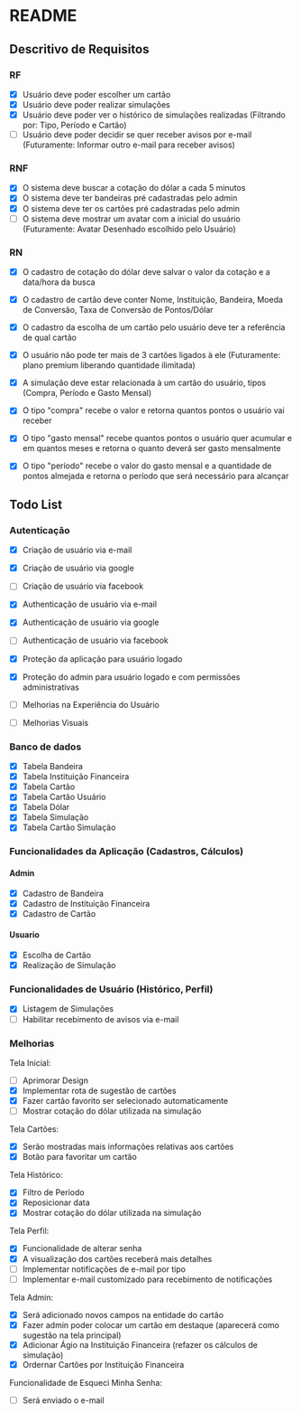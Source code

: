 # README

## Descritivo de Requisitos

### RF

- [x] Usuário deve poder escolher um cartão
- [x] Usuário deve poder realizar simulações
- [x] Usuário deve poder ver o histórico de simulações realizadas (Filtrando por: Tipo, Período e Cartão)
- [ ] Usuário deve poder decidir se quer receber avisos por e-mail (Futuramente: Informar outro e-mail para receber avisos)

### RNF

- [x] O sistema deve buscar a cotação do dólar a cada 5 minutos
- [x] O sistema deve ter bandeiras pré cadastradas pelo admin
- [x] O sistema deve ter os cartões pré cadastradas pelo admin
- [ ] O sistema deve mostrar um avatar com a inicial do usuário (Futuramente: Avatar Desenhado escolhido pelo Usuário)

### RN

- [x] O cadastro de cotação do dólar deve salvar o valor da cotação e a data/hora da busca
- [x] O cadastro de cartão deve conter Nome, Instituição, Bandeira, Moeda de Conversão, Taxa de Conversão de Pontos/Dólar
- [x] O cadastro da escolha de um cartão pelo usuário deve ter a referência de qual cartão
- [x] O usuário não pode ter mais de 3 cartões ligados à ele (Futuramente: plano premium liberando quantidade ilimitada)

- [x] A simulação deve estar relacionada à um cartão do usuário, tipos (Compra, Período e Gasto Mensal)
- [x] O tipo "compra" recebe o valor e retorna quantos pontos o usuário vai receber
- [x] O tipo "gasto mensal" recebe quantos pontos o usuário quer acumular e em quantos meses e retorna o quanto deverá ser gasto mensalmente
- [x] O tipo "período" recebe o valor do gasto mensal e a quantidade de pontos almejada e retorna o período que será necessário para alcançar

## Todo List

### Autenticação

- [x] Criação de usuário via e-mail
- [x] Criação de usuário via google
- [ ] Criação de usuário via facebook

- [x] Authenticação de usuário via e-mail
- [x] Authenticação de usuário via google
- [ ] Authenticação de usuário via facebook

- [x] Proteção da aplicação para usuário logado
- [x] Proteção do admin para usuário logado e com permissões administrativas

- [ ] Melhorias na Experiência do Usuário
- [ ] Melhorias Visuais

### Banco de dados

- [x] Tabela Bandeira
- [x] Tabela Instituição Financeira
- [x] Tabela Cartão
- [x] Tabela Cartão Usuário
- [x] Tabela Dólar
- [x] Tabela Simulação
- [x] Tabela Cartão Simulação

### Funcionalidades da Aplicação (Cadastros, Cálculos)

#### Admin

- [x] Cadastro de Bandeira
- [x] Cadastro de Instituição Financeira
- [x] Cadastro de Cartão

#### Usuario

- [x] Escolha de Cartão
- [x] Realização de Simulação

### Funcionalidades de Usuário (Histórico, Perfil)

- [x] Listagem de Simulações
- [ ] Habilitar recebimento de avisos via e-mail

### Melhorias

Tela Inicial:

- [ ] Aprimorar Design
- [x] Implementar rota de sugestão de cartões
- [x] Fazer cartão favorito ser selecionado automaticamente
- [ ] Mostrar cotação do dólar utilizada na simulação

Tela Cartões:

- [x] Serão mostradas mais informações relativas aos cartões
- [x] Botão para favoritar um cartão

Tela Histórico:

- [x] Filtro de Período
- [x] Reposicionar data
- [x] Mostrar cotação do dólar utilizada na simulação

Tela Perfil:

- [x] Funcionalidade de alterar senha
- [x] A visualização dos cartões receberá mais detalhes
- [ ] Implementar notificações de e-mail por tipo
- [ ] Implementar e-mail customizado para recebimento de notificações

Tela Admin:

- [x] Será adicionado novos campos na entidade do cartão
- [x] Fazer admin poder colocar um cartão em destaque (aparecerá como sugestão na tela principal)
- [x] Adicionar Ágio na Instituição Financeira (refazer os cálculos de simulação)
- [x] Ordernar Cartões por Instituição Financeira

Funcionalidade de Esqueci Minha Senha:

- [ ] Será enviado o e-mail
